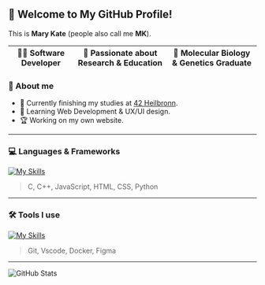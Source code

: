 ## 👋 Welcome to My GitHub Profile!
This is **Mary Kate** (people also call me **MK**). 

| 🧑‍💻 Software Developer  |  🔬 Passionate about Research & Education  |  🧬 Molecular Biology & Genetics Graduate |
|--------------------------|----------------------------------------|------------------------------------------|

### 🌟 About me
- 📍 Currently finishing my studies at [42 Heilbronn](https://www.42heilbronn.de/en/).
- 🌱 Learning Web Development & UX/UI design. 
- 🏆 Working on my own website. 

<!--
**MaryKateEvan/MaryKateEvan** is a ✨ _special_ ✨ repository because its `README.md` (this file) appears on your GitHub profile.

Here are some ideas to get you started:

- 🔭 I’m currently working on ...
- 🌱 I’m currently learning ...
- 👯 I’m looking to collaborate on ...
- 🤔 I’m looking for help with ...
- 💬 Ask me about ...
- 📫 How to reach me: ...
- 😄 Pronouns: ...
- ⚡ Fun fact: ...
-->

---
### 💻 Languages & Frameworks

[![My Skills](https://skillicons.dev/icons?i=c,cpp,js,html,css,python)](https://skillicons.dev)
> C, C++, JavaScript, HTML, CSS, Python
---
### 🛠️ Tools I use
[![My Skills](https://skillicons.dev/icons?i=git,vscode,docker,figma,canva)](https://skillicons.dev)
> Git, Vscode, Docker, Figma
---
![GitHub Stats](https://github-readme-stats.vercel.app/api?username=MaryKateEvan&show_icons=true&theme=radical)

<!-- ALTERNATIVELY:

[![C](https://img.shields.io/badge/C-00599C?logo=c&logoColor=white)](#)
[![C++](https://img.shields.io/badge/-C++-blue?logo=cplusplus)](#)
[![Python](https://img.shields.io/badge/Python-3776AB?logo=python&logoColor=fff)](#)
[![Bash](https://img.shields.io/badge/Bash-4EAA25?logo=gnubash&logoColor=fff)](#)
[![HTML](https://img.shields.io/badge/HTML-%23E34F26.svg?logo=html5&logoColor=white)](#)
[![CSS](https://img.shields.io/badge/CSS-1572B6?logo=css3&logoColor=fff)](#)
[![JavaScript](https://img.shields.io/badge/JavaScript-F7DF1E?logo=javascript&logoColor=000)](#)
[![TypeScript](https://img.shields.io/badge/TypeScript-3178C6?logo=typescript&logoColor=fff)](#)
[![TailwindCSS](https://img.shields.io/badge/Tailwind%20CSS-%2338B2AC.svg?logo=tailwind-css&logoColor=white)](#)
[![NodeJS](https://img.shields.io/badge/Node.js-6DA55F?logo=node.js&logoColor=white)](#)

#### Tools I use

[![Git](https://img.shields.io/badge/Git-F05032?logo=git&logoColor=fff)](#)
[![Visual Studio Code](https://img.shields.io/badge/Visual%20Studio%20Code-0078d7.svg?logo=visual-studio-code&logoColor=white)](#)
[![Canva](https://img.shields.io/badge/Canva-%2300C4CC.svg?&logo=Canva&logoColor=white)](#)
[![Figma](https://img.shields.io/badge/Figma-F24E1E?logo=figma&logoColor=white)](#)

-->